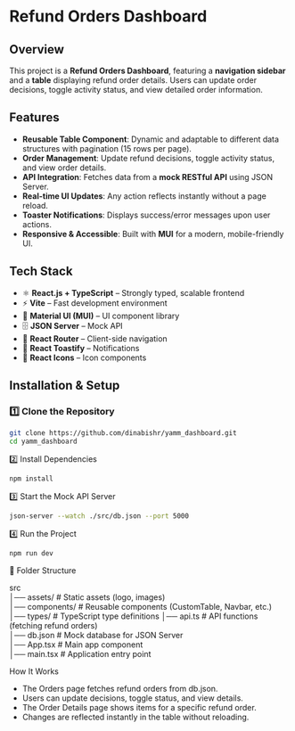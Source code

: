 # Refund Orders Dashboard  

## Overview  
This project is a **Refund Orders Dashboard**, featuring a **navigation sidebar** and a **table** displaying refund order details. Users can update order decisions, toggle activity status, and view detailed order information.  

## Features  
- **Reusable Table Component**: Dynamic and adaptable to different data structures with pagination (15 rows per page).  
-  **Order Management**: Update refund decisions, toggle activity status, and view order details.  
-  **API Integration**: Fetches data from a **mock RESTful API** using JSON Server.  
- **Real-time UI Updates**: Any action reflects instantly without a page reload.  
- **Toaster Notifications**: Displays success/error messages upon user actions.  
- **Responsive & Accessible**: Built with **MUI** for a modern, mobile-friendly UI.  

## Tech Stack  
- ⚛ **React.js + TypeScript** – Strongly typed, scalable frontend   
- ⚡ **Vite** – Fast development environment  
- 🎨 **Material UI (MUI)** – UI component library  
- 🗄 **JSON Server** – Mock API  
- 🔀 **React Router** – Client-side navigation  
- 🔔 **React Toastify** – Notifications  
- 📌 **React Icons** – Icon components  
 

##  Installation & Setup  

### 1️⃣ Clone the Repository  
```sh  
git clone https://github.com/dinabishr/yamm_dashboard.git  
cd yamm_dashboard
```
2️⃣ Install Dependencies
```sh
npm install
```
3️⃣ Start the Mock API Server
```sh
json-server --watch ./src/db.json --port 5000
```
4️⃣ Run the Project
```sh
npm run dev
```
📂 Folder Structure

src  
│── assets/           # Static assets (logo, images)  
│── components/       # Reusable components (CustomTable, Navbar, etc.)  
│── types/            # TypeScript type definitions 
│── api.ts             # API functions (fetching refund orders)  
│── db.json           # Mock database for JSON Server  
│── App.tsx           # Main app component  
│── main.tsx          # Application entry point  

How It Works
- The Orders page fetches refund orders from db.json.
- Users can update decisions, toggle status, and view details.
- The Order Details page shows items for a specific refund order.
- Changes are reflected instantly in the table without reloading.





